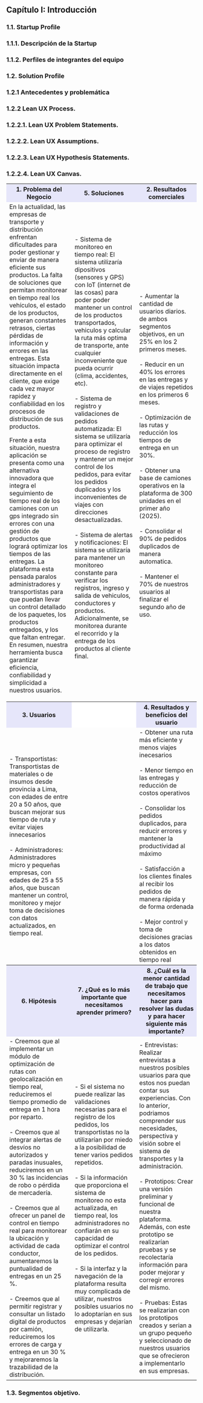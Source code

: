 ## Capítulo I: Introducción
### 1.1. Startup Profile
### 1.1.1. Descripción de la Startup
### 1.1.2. Perfiles de integrantes del equipo
### 1.2. Solution Profile
### 1.2.1 Antecedentes y problemática
### 1.2.2 Lean UX Process.
### 1.2.2.1. Lean UX Problem Statements.
### 1.2.2.2. Lean UX Assumptions.
### 1.2.2.3. Lean UX Hypothesis Statements.
### 1.2.2.4. Lean UX Canvas.

<table align='center'>

<tr style="background-color: #e6e6fa">

<th style="width:15%;" >1. Problema del Negocio </th>

<th style="width:15%;">5. Soluciones  </th>

<th style="width:15%;">2. Resultados comerciales</th>

</tr>

<tr>

<td>
En la actualidad, las empresas de transporte y distribución enfrentan dificultades para poder gestionar y enviar de manera eficiente sus productos. La falta de soluciones que permitan monitorear en tiempo real los vehículos, el estado de los productos, generan constantes retrasos, ciertas pérdidas de información y errores en las entregas. Esta situación impacta directamente en el cliente, que exige cada vez mayor rapidez y confiabilidad en los procesos de distribución de sus productos.

Frente a esta situación, nuestra aplicación se presenta como una alternativa innovadora que integra el seguimiento de tiempo real de los camiones con un gps integrado sin errores con una gestión de productos que logrará optimizar los tiempos de las entregas. La plataforma esta pensada paralos administradores y transportistas para que puedan llevar un control detallado de los paquetes, los productos entregados, y los que faltan entregar. En resumen, nuestra herramienta busca garantizar eficiencia, confiabilidad y simplicidad a nuestros usuarios.
</td>

<td>
- Sistema de monitoreo en tiempo real: El sistema utilizaría dipositivos (sensores y GPS) con IoT (internet de las cosas) para poder poder mantener un control de los productos transportados, vehiculos y calcular la ruta más optima de transporte, ante cualquier inconveniente que pueda ocurrir (clima, accidentes, etc). <br>
<br>
- Sistema de registro y validaciones de pedidos automatizada: El sistema se utilizaría para optimizar el proceso de registro y mantener un mejor control de los pedidos, para evitar los pedidos duplicados y los inconvenientes de viajes con direcciones desactualizadas. <br>
<br>
- Sistema de alertas y notificaciones: El sistema se utilizaría para mantener un monitoreo constante para verificar los registros, ingreso y salida de vehiculos, conductores y productos. Adicionalmente, se monitorea durante el recorrido y la entrega de los productos al cliente final.  <br>
<br>


<td>
<br>
- Aumentar la cantidad de usuarios diarios. de ambos segmentos objetivos, en un 25% en los 2 primeros meses.<br>
<br>
- Reducir en un 40% los errores en las entregas y de viajes repetidos en los primeros 6 meses. <br>
<br>
- Optimización de las rutas y reducción los tiempos de entrega en un 30%.<br>
<br>
- Obtener una base de camiones operativos en la plataforma de 300 unidades en el primer año (2025).<br>
<br>
- Consolidar el 90% de pedidos duplicados de manera automatica. <br>
<br>
- Mantener el 70% de nuestros usuarios al finalizar el segundo año de uso.  <br>
</td>

</tr>

<tr style="background-color: #e6e6fa">
<th style="width:15%;"  >3. Usuarios </th>

<th style="background-color: white;  "> </th>

<th style="width:15%;">4. Resultados y beneficios del usuario</th>
</tr>

<tr>

<td>
- Transportistas: Transportistas de materiales o de insumos desde provincia a Lima, con edades de entre 20 a 50 años, que buscan mejorar sus tiempo de ruta y evitar viajes innecesarios <br>
<br>
- Administradores: Administradores micro y pequeñas empresas, con edades de 25 a 55 años, que buscan mantener un control, monitoreo y mejor toma de decisiones con datos actualizados, en tiempo real.
</td>

<td>
</td>

<td>
- Obtener una ruta más eficiente y menos viajes inecesarios<br>
<br>
- Menor tiempo en las entregas y reducción de costos operativos <br>
<br>
- Consolidar los pedidos duplicados, para reducir errores y mantener la productividad al máximo <br>
<br>
- Satisfacción a los clientes finales al recibir los pedidos de manera rápida y de forma ordenada <br>
<br>
- Mejor control y toma de decisiones gracias a los datos obtenidos en tiempo real <br>


</td>

</tr>

<tr style="background-color: #e6e6fa">

<th style="width:15%;" >6. Hipótesis </th>

<th style="width:15%; ">7. ¿Qué es lo más importante que necesitamos aprender primero?</th>

<th style="width:15%;">8. ¿Cuál es la menor cantidad de trabajo que necesitamos hacer para resolver las dudas y para hacer siguiente más importante?
</th>

</tr>
<tr>

<td>
- Creemos que al implementar un módulo de optimización de rutas con geolocalización en tiempo real, reduciremos el tiempo promedio de entrega en 1 hora por reparto. <br>
<br>
- Creemos que al integrar alertas de desvíos no autorizados y paradas inusuales, reduciremos en un 30 % las incidencias de robo o pérdida de mercadería. <br>
<br>
- Creemos que al ofrecer un panel de control en tiempo real para monitorear la ubicación y actividad de cada conductor, aumentaremos la puntualidad de entregas en un 25 %. <br>
<br>
- Creemos que al permitir registrar y consultar un listado digital de productos por camión, reduciremos los errores de carga y entrega en un 30 % y mejoraremos la trazabilidad de la distribución. <br>


</td>

<td>
- Si el sistema no puede realizar las validaciones necesarias para el registro de los pedidos, los transportistas no la utilizarían por miedo a la posibilidad de tener varios pedidos repetidos.<br>
<br>
- Si la información que proporciona el sistema de monitoreo no esta actualizada, en tiempo real, los administradores no confiarán en su capacidad de optimizar el control de los pedidos. <br>
<br>
- Si la interfaz y la navegación de la plataforma resulta muy complicada de utilizar, nuestros posibles usuarios no lo adoptarían en sus empresas y dejarían de utilizarla.<br>


</td>

<td>
- Entrevistas: Realizar entrevistas a nuestros posibles usuarios para que estos nos puedan contar sus experiencias. Con lo anterior, podriamos comprender sus necesidades, perspectiva y visión sobre el sistema de transportes y la administración.<br>
<br>
- Prototipos: Crear una versión preliminar y funcional de nuestra plataforma. Además, con este prototipo se realizarían pruebas y se recolectaría información para poder mejorar y corregir errores del mismo.<br>

<br>
- Pruebas: Estas se realizarian con los prototipos creados y serian a un grupo pequeño y seleccionado de nuestros usuarios que se ofrecieron a implementarlo en sus empresas. <br>

</td>

</tr>

</table>



### 1.3. Segmentos objetivo.